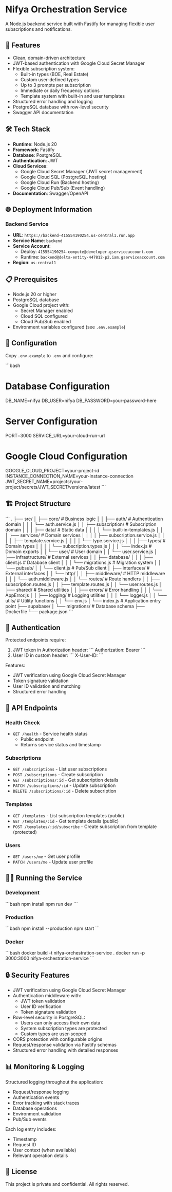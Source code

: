 # Nifya Orchestration Service

A Node.js backend service built with Fastify for managing flexible user subscriptions and notifications.

## 🚀 Features

- Clean, domain-driven architecture
- JWT-based authentication with Google Cloud Secret Manager
- Flexible subscription system:
  - Built-in types (BOE, Real Estate)
  - Custom user-defined types
  - Up to 3 prompts per subscription
  - Immediate or daily frequency options
  - Template system with built-in and user templates
- Structured error handling and logging
- PostgreSQL database with row-level security
- Swagger API documentation

## 🛠 Tech Stack

- **Runtime**: Node.js 20
- **Framework**: Fastify
- **Database**: PostgreSQL
- **Authentication**: JWT
- **Cloud Services**:
  - Google Cloud Secret Manager (JWT secret management)
  - Google Cloud SQL (PostgreSQL hosting)
  - Google Cloud Run (Backend hosting)
  - Google Cloud Pub/Sub (Event handling)
- **Documentation**: Swagger/OpenAPI

## 🌐 Deployment Information

### Backend Service
- **URL**: `https://backend-415554190254.us-central1.run.app`
- **Service Name**: `backend`
- **Service Account**: 
  - Deploy: `415554190254-compute@developer.gserviceaccount.com`
  - Runtime: `backend@delta-entity-447812-p2.iam.gserviceaccount.com`
- **Region**: `us-central1`

## 📋 Prerequisites

- Node.js 20 or higher
- PostgreSQL database
- Google Cloud project with:
  - Secret Manager enabled
  - Cloud SQL configured
  - Cloud Pub/Sub enabled
- Environment variables configured (see `.env.example`)

## 🔧 Configuration

Copy `.env.example` to `.env` and configure:

\`\`\`bash
# Database Configuration
DB_NAME=nifya
DB_USER=nifya
DB_PASSWORD=your-password-here

# Server Configuration
PORT=3000
SERVICE_URL=your-cloud-run-url

# Google Cloud Configuration
GOOGLE_CLOUD_PROJECT=your-project-id
INSTANCE_CONNECTION_NAME=your-instance-connection
JWT_SECRET_NAME=projects/your-project/secrets/JWT_SECRET/versions/latest
\`\`\`

## 🏗 Project Structure

\`\`\`
.
├── src/
│   ├── core/                    # Business logic
│   │   ├── auth/               # Authentication domain
│   │   │   └── auth.service.js
│   │   ├── subscription/       # Subscription domain
│   │   │   ├── data/          # Static data
│   │   │   │   └── built-in-templates.js
│   │   │   ├── services/      # Domain services
│   │   │   │   ├── subscription.service.js
│   │   │   │   ├── template.service.js
│   │   │   │   └── type.service.js
│   │   │   ├── types/         # Domain types
│   │   │   │   └── subscription.types.js
│   │   │   └── index.js       # Domain exports
│   │   └── user/              # User domain
│   │       └── user.service.js
│   ├── infrastructure/         # External services
│   │   ├── database/
│   │   │   ├── client.js      # Database client
│   │   │   └── migrations.js   # Migration system
│   │   └── pubsub/
│   │       └── client.js      # Pub/Sub client
│   ├── interfaces/            # External interfaces
│   │   └── http/
│   │       ├── middleware/    # HTTP middleware
│   │       │   └── auth.middleware.js
│   │       └── routes/        # Route handlers
│   │           ├── subscription.routes.js
│   │           ├── template.routes.js
│   │           └── user.routes.js
│   ├── shared/               # Shared utilities
│   │   ├── errors/          # Error handling
│   │   │   └── AppError.js
│   │   ├── logging/         # Logging utilities
│   │   │   └── logger.js
│   │   └── utils/          # Utility functions
│   │       └── env.js
│   └── index.js             # Application entry point
├── supabase/
│   └── migrations/          # Database schema
├── Dockerfile
└── package.json
\`\`\`

## 🔑 Authentication

Protected endpoints require:
1. JWT token in Authorization header:
   \`\`\`
   Authorization: Bearer <token>
   \`\`\`
2. User ID in custom header:
   \`\`\`
   X-User-ID: <user-id>
   \`\`\`

Features:
- JWT verification using Google Cloud Secret Manager
- Token signature validation
- User ID validation and matching
- Structured error handling

## 🚦 API Endpoints

### Health Check
- `GET /health` - Service health status
  - Public endpoint
  - Returns service status and timestamp

### Subscriptions
- `GET /subscriptions` - List user subscriptions
- `POST /subscriptions` - Create subscription
- `GET /subscriptions/:id` - Get subscription details
- `PATCH /subscriptions/:id` - Update subscription
- `DELETE /subscriptions/:id` - Delete subscription

### Templates
- `GET /templates` - List subscription templates (public)
- `GET /templates/:id` - Get template details (public)
- `POST /templates/:id/subscribe` - Create subscription from template (protected)

### Users
- `GET /users/me` - Get user profile
- `PATCH /users/me` - Update user profile

## 🏃‍♂️ Running the Service

### Development
\`\`\`bash
npm install
npm run dev
\`\`\`

### Production
\`\`\`bash
npm install --production
npm start
\`\`\`

### Docker
\`\`\`bash
docker build -t nifya-orchestration-service .
docker run -p 3000:3000 nifya-orchestration-service
\`\`\`

## 🔒 Security Features

- JWT verification using Google Cloud Secret Manager
- Authentication middleware with:
  - JWT token validation
  - User ID verification
  - Token signature validation
- Row-level security in PostgreSQL:
  - Users can only access their own data
  - System subscription types are protected
  - Custom types are user-scoped
- CORS protection with configurable origins
- Request/response validation via Fastify schemas
- Structured error handling with detailed responses

## 📊 Monitoring & Logging

Structured logging throughout the application:
- Request/response logging
- Authentication events
- Error tracking with stack traces
- Database operations
- Environment validation
- Pub/Sub events

Each log entry includes:
- Timestamp
- Request ID
- User context (when available)
- Relevant operation details

## 📄 License

This project is private and confidential. All rights reserved.